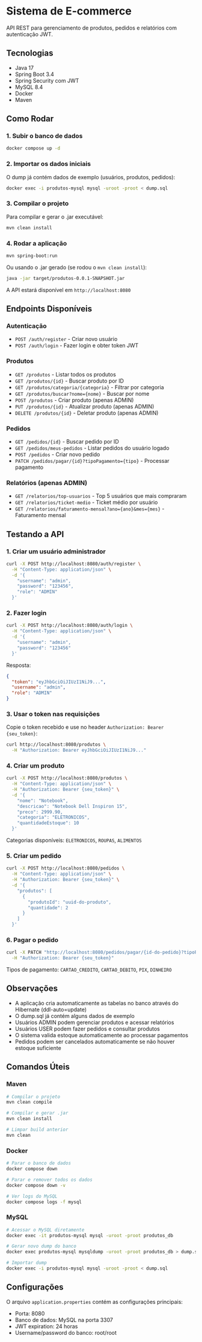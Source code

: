 # Sistema de E-commerce

API REST para gerenciamento de produtos, pedidos e relatórios com autenticação JWT.

## Tecnologias

- Java 17
- Spring Boot 3.4
- Spring Security com JWT
- MySQL 8.4
- Docker
- Maven

## Como Rodar

### 1. Subir o banco de dados

```bash
docker compose up -d
```

### 2. Importar os dados iniciais

O dump já contém dados de exemplo (usuários, produtos, pedidos):

```bash
docker exec -i produtos-mysql mysql -uroot -proot < dump.sql
```

### 3. Compilar o projeto

Para compilar e gerar o .jar executável:

```bash
mvn clean install
```

### 4. Rodar a aplicação

```bash
mvn spring-boot:run
```

Ou usando o .jar gerado (se rodou o `mvn clean install`):

```bash
java -jar target/produtos-0.0.1-SNAPSHOT.jar
```

A API estará disponível em `http://localhost:8080`

## Endpoints Disponíveis

### Autenticação

- `POST /auth/register` - Criar novo usuário
- `POST /auth/login` - Fazer login e obter token JWT

### Produtos

- `GET /produtos` - Listar todos os produtos
- `GET /produtos/{id}` - Buscar produto por ID
- `GET /produtos/categoria/{categoria}` - Filtrar por categoria
- `GET /produtos/buscar?nome={nome}` - Buscar por nome
- `POST /produtos` - Criar produto (apenas ADMIN)
- `PUT /produtos/{id}` - Atualizar produto (apenas ADMIN)
- `DELETE /produtos/{id}` - Deletar produto (apenas ADMIN)

### Pedidos

- `GET /pedidos/{id}` - Buscar pedido por ID
- `GET /pedidos/meus-pedidos` - Listar pedidos do usuário logado
- `POST /pedidos` - Criar novo pedido
- `PATCH /pedidos/pagar/{id}?tipoPagamento={tipo}` - Processar pagamento

### Relatórios (apenas ADMIN)

- `GET /relatorios/top-usuarios` - Top 5 usuários que mais compraram
- `GET /relatorios/ticket-medio` - Ticket médio por usuário
- `GET /relatorios/faturamento-mensal?ano={ano}&mes={mes}` - Faturamento mensal

## Testando a API

### 1. Criar um usuário administrador

```bash
curl -X POST http://localhost:8080/auth/register \
  -H "Content-Type: application/json" \
  -d '{
    "username": "admin",
    "password": "123456",
    "role": "ADMIN"
  }'
```

### 2. Fazer login

```bash
curl -X POST http://localhost:8080/auth/login \
  -H "Content-Type: application/json" \
  -d '{
    "username": "admin",
    "password": "123456"
  }'
```

Resposta:

```json
{
  "token": "eyJhbGciOiJIUzI1NiJ9...",
  "username": "admin",
  "role": "ADMIN"
}
```

### 3. Usar o token nas requisições

Copie o token recebido e use no header `Authorization: Bearer {seu_token}`:

```bash
curl http://localhost:8080/produtos \
  -H "Authorization: Bearer eyJhbGciOiJIUzI1NiJ9..."
```

### 4. Criar um produto

```bash
curl -X POST http://localhost:8080/produtos \
  -H "Content-Type: application/json" \
  -H "Authorization: Bearer {seu_token}" \
  -d '{
    "nome": "Notebook",
    "descricao": "Notebook Dell Inspiron 15",
    "preco": 2999.90,
    "categoria": "ELETRONICOS",
    "quantidadeEstoque": 10
  }'
```

Categorias disponíveis: `ELETRONICOS`, `ROUPAS`, `ALIMENTOS`

### 5. Criar um pedido

```bash
curl -X POST http://localhost:8080/pedidos \
  -H "Content-Type: application/json" \
  -H "Authorization: Bearer {seu_token}" \
  -d '{
    "produtos": [
      {
        "produtoId": "uuid-do-produto",
        "quantidade": 2
      }
    ]
  }'
```

### 6. Pagar o pedido

```bash
curl -X PATCH "http://localhost:8080/pedidos/pagar/{id-do-pedido}?tipoPagamento=CARTAO_CREDITO" \
  -H "Authorization: Bearer {seu_token}"
```

Tipos de pagamento: `CARTAO_CREDITO`, `CARTAO_DEBITO`, `PIX`, `DINHEIRO`

## Observações

- A aplicação cria automaticamente as tabelas no banco através do Hibernate (ddl-auto=update)
- O dump.sql já contém alguns dados de exemplo
- Usuários ADMIN podem gerenciar produtos e acessar relatórios
- Usuários USER podem fazer pedidos e consultar produtos
- O sistema valida estoque automaticamente ao processar pagamentos
- Pedidos podem ser cancelados automaticamente se não houver estoque suficiente

## Comandos Úteis

### Maven

```bash
# Compilar o projeto
mvn clean compile

# Compilar e gerar .jar
mvn clean install

# Limpar build anterior
mvn clean
```

### Docker

```bash
# Parar o banco de dados
docker compose down

# Parar e remover todos os dados
docker compose down -v

# Ver logs do MySQL
docker compose logs -f mysql
```

### MySQL

```bash
# Acessar o MySQL diretamente
docker exec -it produtos-mysql mysql -uroot -proot produtos_db

# Gerar novo dump do banco
docker exec produtos-mysql mysqldump -uroot -proot produtos_db > dump.sql

# Importar dump
docker exec -i produtos-mysql mysql -uroot -proot < dump.sql
```

## Configurações

O arquivo `application.properties` contém as configurações principais:

- Porta: 8080
- Banco de dados: MySQL na porta 3307
- JWT expiration: 24 horas
- Username/password do banco: root/root
